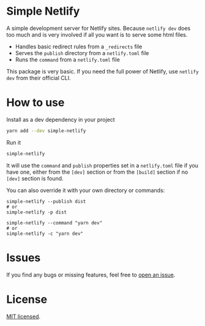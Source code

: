 # Simple Netlify
A simple development server for Netlify sites. Because `netlify dev` does too much and is very involved if all you want is to serve some html files.

- Handles basic redirect rules from a `_redirects` file
- Serves the `publish` directory from a `netlify.toml` file
- Runs the `command` from a `netlify.toml` file

This package is very basic. If you need the full power of Netlify, use `netlify dev` from their official CLI.

# How to use
Install as a dev dependency in your project
```sh
yarn add --dev simple-netlify
```

Run it
```sh
simple-netlify
```

It will use the `command` and `publish` properties set in a `netlify.toml` file if you have one, either from the `[dev]` section or from the `[build]` section if no `[dev]` section is found.

You can also override it with your own directory or commands:
```she
simple-netlify --publish dist
# or
simple-netlify -p dist

simple-netlify --command "yarn dev"
# or
simple-netlify -c "yarn dev"
```

# Issues
If you find any bugs or missing features, feel free to [open an issue](https://github.com/woubuc/simple-netlify/issues).

# License
[MIT licensed](./LICENSE.txt).
